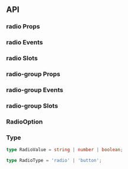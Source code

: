 ## API

### radio Props

<field-table :data="radioProps"/>

### radio Events

<field-table :data="radioEvents" type="emits" />

### radio Slots

<field-table :data="radioSlots"  type="slots"/>

### radio-group Props

<field-table :data="radioGroupProps" />

### radio-group Events

<field-table :data="radioGroupEvents" type="emits" />

### radio-group Slots

<field-table :data="radioGroupSlots"  type="slots"/>

### RadioOption

<field-table :data="radioOptionProps"/>

### Type

```typescript
type RadioValue = string | number | boolean;

type RadioType = 'radio' | 'button';
```

<script setup>
import { ref } from 'vue';

const radioProps = ref([
  {
    name: 'model-value (v-model)',
    desc: '绑定值',
    type: 'RadioValue',
    value: '-',
  },
  {
    name: 'default-checked',
    desc: '默认是否选中（非受控状态）',
    type: 'boolean',
    value: 'false',
  },
  {
    name: 'value',
    desc: '选项的 value',
    type: 'RadioValue',
    value: 'true',
  },
  {
    name: 'type',
    desc: '单选的类型',
    type: "RadioType",
    value: "'radio'",
  },
  {
    name: 'disabled',
    desc: '是否禁用',
    type: 'boolean',
    value: 'false',
  },
]);

const radioEvents = ref([
  {
    name: 'change',
    desc: '值改变时触发',
    type: {
      value: 'RadioValue',
      ev: 'Event'
    },
    value: '-',
  },
]);

const radioSlots = ref([
  {
    name: 'radio',
    desc: '自定义单选框',
    type: {
      checked: 'boolean',
      disabled: 'boolean'
    },
    value: '-',
  },
]);

const radioGroupProps = ref([
  {
    name: 'model-value (v-model)',
    desc: '绑定值',
    type: 'RadioValue',
    value: '-',
  },
  {
    name: 'default-value',
    desc: '默认值（非受控状态）',
    type: 'RadioValue',
    value: "''",
  },
  {
    name: 'type',
    desc: '单选框组的类型',
    type: "RadioType",
    value: "'radio'",
  },
  {
    name: 'size',
    desc: '单选框组的尺寸',
    type: "Size",
    value: '-',
    href:"/guide/types"
  },
  {
    name: 'options',
    desc: '选项',
    type: 'RadioOption[]',
    value: '-',
  },
  {
    name: 'direction',
    desc: '单选框组的方向',
    type: "Direction",
    value: "'horizontal'",
    href:"/guide/types"
  },
  {
    name: 'disabled',
    desc: '是否禁用',
    type: 'boolean',
    value: 'false',
  },
]);

const radioGroupEvents = ref([
  {
    name: 'change',
    desc: '值改变时触发',
    type: {
      value: 'RadioValue'
    },
    value: '-',
  },
]);

const radioGroupSlots = ref([
  {
    name: 'radio',
    desc: '自定义单选框',
    type: {
      checked: 'boolean',
      disabled: 'boolean'
    },
    value: '-',
  },
  {
    name: 'label',
    desc: 'radio 文案内容',
    type: {
      data: 'RadioOption'
    },
    value: '-',
  },
]);

const radioOptionProps = ref([
  {
    name: 'label',
    desc: '文案',
    type: 'RenderContent',
    value: '-',
    href:"/guide/types"
  },
  {
    name: 'value',
    desc: '选项的 value',
    type: 'string | number',
    value: '-',
  },
  {
    name: 'disabled',
    desc: '是否禁用',
    type: 'boolean',
    value: 'false',
  },
]);
</script>
